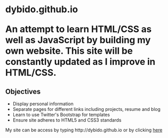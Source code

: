 <h1>dybido.github.io</b>

<p> An attempt to learn HTML/CSS as well as JavaScript by building my own website. This site will be constantly updated as 
I improve in HTML/CSS. </p>

<h2> Objectives </h2>
<ul>
  <li> Display personal information </li>
  <li> Separate pages for different links including projects, resume and blog</li>
  <li> Learn to use Twitter's Bootstrap for templates </li> 
  <li> Ensure site adheres to HTML5 and CSS3 standards </li> 
</ul>

<p> My site can be access by typing http://dybido.github.io or by clicking <a href="http://dybido.github.io">here</a> </p>
